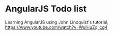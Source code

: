 AngularJS Todo list
===

Learning AngularJS using John Lindquist's tutorial,
https://www.youtube.com/watch?v=WuiHuZq_cg4